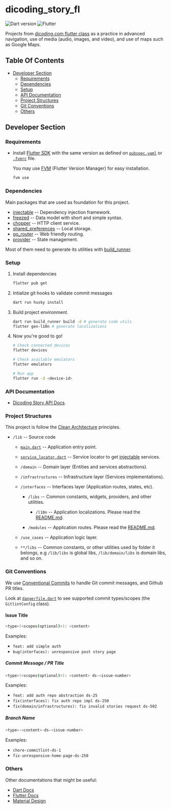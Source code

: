 # dicoding_story_fl

[dart-badge]: https://img.shields.io/badge/SDK-v3.3.4-red?style=flat&logo=dart&logoColor=2cb8f7&labelColor=333333&color=01579b
[fl-badge]: https://img.shields.io/badge/SDK-v3.19.6-red?style=flat&logo=flutter&logoColor=2cb8f7&labelColor=333333&color=01579b
[dicoding-fl]: https://www.dicoding.com/academies/480

![Dart version][dart-badge] ![Flutter][fl-badge]

Projects from [dicoding.com flutter class][dicoding-fl] as a practice in
advanced navigation, use of media (audio, images, and video), and use of maps
such as Google Maps.

## Table Of Contents

- [Developer Section](#developer-section)
  - [Requirements](#requirements)
  - [Dependencies](#dependencies)
  - [Setup](#setup)
  - [API Documentation](#api-documentation)
  - [Project Structures](#project-structures)
  - [Git Conventions](#git-conventions)
  - [Others](#others)

## Developer Section

### Requirements

[fl-archive]: https://docs.flutter.dev/release/archive
[fvm]: https://fvm.app/documentation

- Install [Flutter SDK][fl-archive] with the same version as defined on
  [`pubspec.yaml`](pubspec.yaml) or [`.fvmrc`](.fvmrc) file.

  You may use [FVM][fvm] (Flutter Version Manager) for easy installation.

  ```sh
  fvm use
  ```

### Dependencies

[build-runner]: https://pub.dev/packages/build_runner
[injectable]: https://pub.dev/packages/injectable
[freezed]: https://pub.dev/packages/freezed
[chopper]: https://pub.dev/packages/chopper
[shared_preferences]: https://pub.dev/packages/shared_preferences
[go_router]: https://pub.dev/packages/go_router
[provider]: https://pub.dev/packages/provider

Main packages that are used as foundation for this project.

- [injectable][injectable] -- Dependency injection framework.
- [freezed][freezed] -- Data model with short and simple syntax.
- [chopper][chopper] -- HTTP client service.
- [shared_preferences][shared_preferences] -- Local storage.
- [go_router][go_router] -- Web friendly routing.
- [provider][provider] -- State management.

Most of them need to generate its utilities with [build_runner][build-runner].

### Setup

1. Install dependencies

   ```sh
   flutter pub get
   ```

2. Intialize git hooks to validate commit messages

   ```sh
   dart run husky install
   ```

3. Build project environment.

   ```sh
   dart run build_runner build -d # generate code utils
   flutter gen-l10n # generate localizations
   ```

4. Now you're good to go!

   ```sh
   # Check connected devices
   flutter devices

   # Check available emulators
   flutter emulators

   # Run app
   flutter run -d <device-id>
   ```

### API Documentation

[dicoding-story-api]: https://story-api.dicoding.dev/v1

- [Dicoding Story API Docs][dicoding-story-api].

### Project Structures

[clean-architecture]: https://medium.com/@DrunknCode/clean-architecture-simplified-and-in-depth-guide-026333c54454

This project is follow the [Clean Architecture][clean-architecture] principles.

[main.dart]: ./lib/main.dart
[locator]: ./lib/service_locator.dart
[interfaces-doc]: ./lib/interfaces/modules/README.md
[l10n-doc]: ./lib/interfaces/libs/l10n/README.md

- `/lib` -- Source code

  - [`main.dart`][main.dart] -- Application entry point.

  - [`service_locator.dart`][locator] -- Service locator to get
    [injectable][injectable] services.

  - `/domain` -- Domain layer (Entities and services abstractions).

  - `/infrastructures` -- Infrastructure layer (Services implementations).

  - `/interfaces` -- Interfaces layer (Application routes, states, etc).
  
    - `/libs` -- Common constants, widgets, providers, and other utilities.

      - `/l10n` -- Application localizations. Please read the
        [README.md][l10n-doc].

    - `/modules` -- Application routes. Please read the
      [README.md][interfaces-doc].

  - `/use_cases` -- Application logic layer.

  - `**/libs` -- Common constants, or other utilities used by folder it belongs,
    e.g `/lib/libs` is global libs, `/lib/domain/libs` is domain libs, and so on.

### Git Conventions

[conventional-commits]: https://www.conventionalcommits.org

We use [Conventional Commits][conventional-commits] to handle Git commit
messages, and Github PR titles.

Look at [`dangerfile.dart`](dangerfile.dart) to see supported commit
types/scopes (the `GitlintConfig` class).

#### Issue Title

```sh
<type>(<scopes(optional)>): <content>
```

Examples:

- `feat: add simple auth`
- `bug(interfaces): unresponsive post story page`

##### Commit Message / PR Title

```sh
<type>(<scopes(optional)>): <content> ds-<issue-number>
```

Examples:

- `feat: add auth repo abstraction ds-25`
- `fix(interfaces): fix auth repo impl ds-250`
- `fix(domain/infrastructures): fix invalid stories request ds-502`

##### Branch Name

```sh
<type>-<content>-ds-<issue-number>
```

Examples:

- `chore-commitlint-ds-1`
- `fix-unresponsive-home-page-ds-250`

### Others

Other documentations that might be useful:

- [Dart Docs](https://dart.dev/guides)
- [Flutter Docs](https://docs.flutter.dev/)
- [Material Design](https://material.io)
